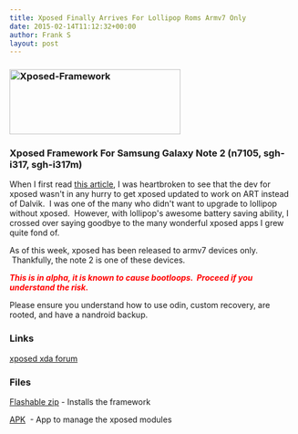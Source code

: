 ```yaml
---
title: Xposed Finally Arrives For Lollipop Roms Armv7 Only
date: 2015-02-14T11:12:32+00:00
author: Frank S
layout: post
---
```

<h3><a href="http://frankshin.com/wp-content/uploads/2015/02/Xposed-Framework.jpg"><img class=" size-medium wp-image-432 aligncenter" src="http://frankshin.com/wp-content/uploads/2015/02/Xposed-Framework-300x114.jpg" alt="Xposed-Framework" width="300" height="114" /></a></h3>
<h3>Xposed Framework For Samsung Galaxy Note 2 (n7105, sgh-i317, sgh-i317m)</h3>
When I first read <a href="http://www.androidauthority.com/xposed-framework-lollipop-540928/">this article</a>, I was heartbroken to see that the dev for xposed wasn't in any hurry to get xposed updated to work on ART instead of Dalvik.  I was one of the many who didn't want to upgrade to lollipop without xposed.  However, with lollipop's awesome battery saving ability, I crossed over saying goodbye to the many wonderful xposed apps I grew quite fond of.

As of this week, xposed has been released to armv7 devices only.  Thankfully, the note 2 is one of these devices.

***<span style="color: #ff0000;">This is in alpha, it is known to cause bootloops.  Proceed if you understand the risk.</span>***

Please ensure you understand how to use odin, custom recovery, are rooted, and have a nandroid backup.
<h3>Links</h3>
<a href="http://forum.xda-developers.com/xposed/official-xposed-lollipop-t3030118">xposed xda forum</a>
<h3>Files</h3>
<a href="http://frankshin.com/files/android/xposed/xposed-arm-20150213b.zip">Flashable zip</a> - Installs the framework

<a href="http://frankshin.com/files/android/xposed/XposedInstaller_3.0-alpha1.apk">APK</a>  - App to manage the xposed modules

&nbsp;
